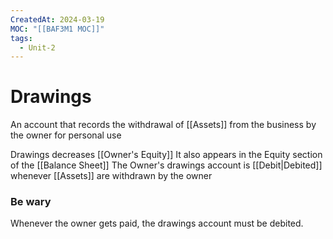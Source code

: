 ```yaml
---
CreatedAt: 2024-03-19
MOC: "[[BAF3M1 MOC]]"
tags:
  - Unit-2
---
```

# Drawings
An account that records the withdrawal of [[Assets]] from the business by the owner for personal use
<!--ID: 1757893916329-->


Drawings decreases [[Owner's Equity]]
It also appears in the Equity section of the [[Balance Sheet]]
The Owner's drawings account is [[Debit|Debited]] whenever [[Assets]] are withdrawn by the owner
### Be wary
Whenever the owner gets paid, the drawings account must be debited.
<!--ID: 1757893916331-->


